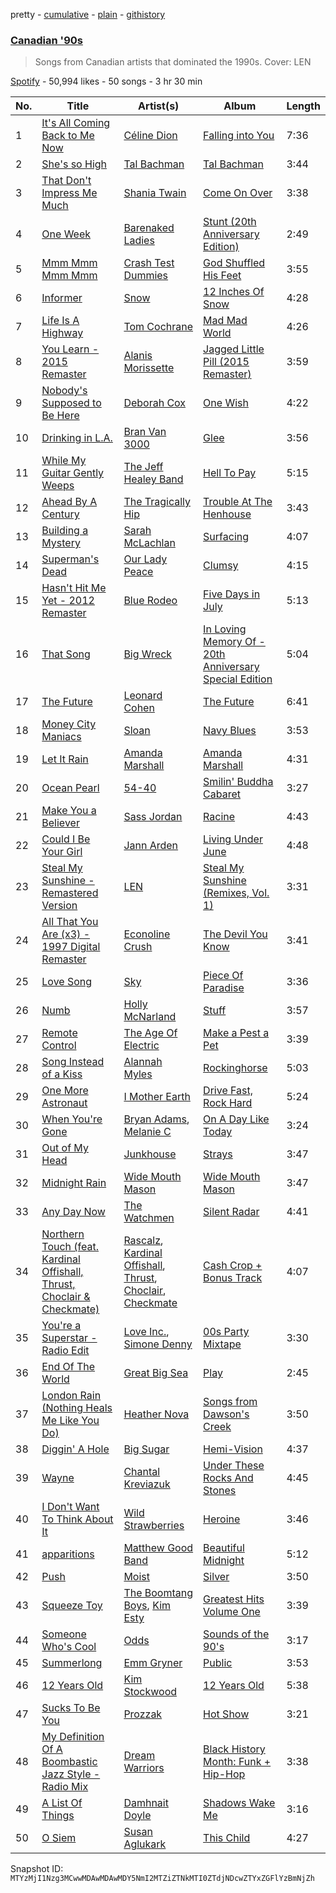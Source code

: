 pretty - [cumulative](/playlists/cumulative/37i9dQZF1DX9NmM48Aqz3e.md) - [plain](/playlists/plain/37i9dQZF1DX9NmM48Aqz3e) - [githistory](https://github.githistory.xyz/mackorone/spotify-playlist-archive/blob/main/playlists/plain/37i9dQZF1DX9NmM48Aqz3e)

### [Canadian '90s](https://open.spotify.com/playlist/37i9dQZF1DX9NmM48Aqz3e)

> Songs from Canadian artists that dominated the 1990s\. Cover: LEN

[Spotify](https://open.spotify.com/user/spotify) - 50,994 likes - 50 songs - 3 hr 30 min

| No. | Title | Artist(s) | Album | Length |
|---|---|---|---|---|
| 1 | [It's All Coming Back to Me Now](https://open.spotify.com/track/5EQzuYfTZt7B2LqlvTF49l) | [Céline Dion](https://open.spotify.com/artist/4S9EykWXhStSc15wEx8QFK) | [Falling into You](https://open.spotify.com/album/2vk0n8aeQSO74VtQBbNDPR) | 7:36 |
| 2 | [She's so High](https://open.spotify.com/track/7mnGQesk1TzQLzQ9bYWZPR) | [Tal Bachman](https://open.spotify.com/artist/3KEb1kbIZN5jumsjFEWgSW) | [Tal Bachman](https://open.spotify.com/album/3v17hBg9lx5vdJQ8Dfr6OD) | 3:44 |
| 3 | [That Don't Impress Me Much](https://open.spotify.com/track/4FUfoWMypAyWbOavmYyeNu) | [Shania Twain](https://open.spotify.com/artist/5e4Dhzv426EvQe3aDb64jL) | [Come On Over](https://open.spotify.com/album/4UMe0Ods7kygK6OISasZe9) | 3:38 |
| 4 | [One Week](https://open.spotify.com/track/29hBRadFZf9QTGRHZmxm65) | [Barenaked Ladies](https://open.spotify.com/artist/0dEvJpkqhrcn64d3oI8v79) | [Stunt \(20th Anniversary Edition\)](https://open.spotify.com/album/0DuFDnZcj7B4R0Jik1aDmY) | 2:49 |
| 5 | [Mmm Mmm Mmm Mmm](https://open.spotify.com/track/31v2AQlx4pDI7kmnLxBkem) | [Crash Test Dummies](https://open.spotify.com/artist/1YEGETLT2p8k97LIo3deHL) | [God Shuffled His Feet](https://open.spotify.com/album/03dlqdFWY9gwJxGl3AREVy) | 3:55 |
| 6 | [Informer](https://open.spotify.com/track/2LjiPAQOVazT8sRyXL3XRs) | [Snow](https://open.spotify.com/artist/3uZFBSsMiooimnprFL9jD1) | [12 Inches Of Snow](https://open.spotify.com/album/6bNWz7bHK8M0xPfAPmFSRW) | 4:28 |
| 7 | [Life Is A Highway](https://open.spotify.com/track/0hKF8N8aflF1uDzEEnPr2j) | [Tom Cochrane](https://open.spotify.com/artist/5Jj4mqGYiplyowPLKkJLHt) | [Mad Mad World](https://open.spotify.com/album/5mJYFwj51OpBqRSxZCBLTT) | 4:26 |
| 8 | [You Learn \- 2015 Remaster](https://open.spotify.com/track/4l7YIni9bAiGwWMqK5wvgV) | [Alanis Morissette](https://open.spotify.com/artist/6ogn9necmbUdCppmNnGOdi) | [Jagged Little Pill \(2015 Remaster\)](https://open.spotify.com/album/5Ap3F8CxjjsQKZGASDcHNA) | 3:59 |
| 9 | [Nobody's Supposed to Be Here](https://open.spotify.com/track/51QxenFmXlJXUN9mpvxlaL) | [Deborah Cox](https://open.spotify.com/artist/601893mmW5hl1FBOykWZHG) | [One Wish](https://open.spotify.com/album/16FPcGpqQfcvqpCLvZsWWD) | 4:22 |
| 10 | [Drinking in L.A.](https://open.spotify.com/track/4WEaJQLlhlkOU7YJDLhn7x) | [Bran Van 3000](https://open.spotify.com/artist/3D3blX3lLE3BCMdo3SOMlB) | [Glee](https://open.spotify.com/album/5YMokuqZmSpvwlnbBhUaAp) | 3:56 |
| 11 | [While My Guitar Gently Weeps](https://open.spotify.com/track/1T94tcUfe2X74nriMCAWQa) | [The Jeff Healey Band](https://open.spotify.com/artist/3d2hJTVTwo08F9b0ZFQukJ) | [Hell To Pay](https://open.spotify.com/album/31DS8fyjbe15k7L4B20kp1) | 5:15 |
| 12 | [Ahead By A Century](https://open.spotify.com/track/2SVEOxPGB8Z8WikO4DppNA) | [The Tragically Hip](https://open.spotify.com/artist/0YMeriqrS3zgsX24nfY0F0) | [Trouble At The Henhouse](https://open.spotify.com/album/5mMBYPBUI6jHW40ASk1ekn) | 3:43 |
| 13 | [Building a Mystery](https://open.spotify.com/track/3ozomn4PrGEKEuusxX2HpC) | [Sarah McLachlan](https://open.spotify.com/artist/4NgNsOXSwIzXlUIJcpnNUp) | [Surfacing](https://open.spotify.com/album/5qC5YqtLMlsm5Pyl6GtfpP) | 4:07 |
| 14 | [Superman's Dead](https://open.spotify.com/track/5AqdEGne9bWAMPTI5UUmQY) | [Our Lady Peace](https://open.spotify.com/artist/1lqW59DUEKqvcHc8mVWBtH) | [Clumsy](https://open.spotify.com/album/4mWNf9f6fkznoMKchh2u1M) | 4:15 |
| 15 | [Hasn't Hit Me Yet \- 2012 Remaster](https://open.spotify.com/track/4MgPAPoNsUpJrVhKf1dCxz) | [Blue Rodeo](https://open.spotify.com/artist/4M1fxLs3K8DkyCaTEpdfo0) | [Five Days in July](https://open.spotify.com/album/38xKbwxuitwGAgjTPoEnWm) | 5:13 |
| 16 | [That Song](https://open.spotify.com/track/2hiMLnZ2iItT3WIMxY3hAB) | [Big Wreck](https://open.spotify.com/artist/557SGrCJ59ysjCE1xjVZbS) | [In Loving Memory Of \- 20th Anniversary Special Edition](https://open.spotify.com/album/6Agfrk7oe0H7WsXauqMPR6) | 5:04 |
| 17 | [The Future](https://open.spotify.com/track/5l8lYrnPEM1ln3J4XaTcy5) | [Leonard Cohen](https://open.spotify.com/artist/5l8VQNuIg0turYE1VtM9zV) | [The Future](https://open.spotify.com/album/7E4FRoU4Pk0WuO1SQMV1Bo) | 6:41 |
| 18 | [Money City Maniacs](https://open.spotify.com/track/0B6Xcr7eu0nsGOiXuLI5NH) | [Sloan](https://open.spotify.com/artist/1ahN3WDDULKaAQs7ZUrGNP) | [Navy Blues](https://open.spotify.com/album/1RTkQ57bnU9zfbM0gBmcr6) | 3:53 |
| 19 | [Let It Rain](https://open.spotify.com/track/3iXaV9yTFnAnZAoVbY8AuT) | [Amanda Marshall](https://open.spotify.com/artist/2ON3fLFbL1rHfHEjeYNKsO) | [Amanda Marshall](https://open.spotify.com/album/0TyKRzOsoZgXrXrcXnPvqt) | 4:31 |
| 20 | [Ocean Pearl](https://open.spotify.com/track/6mJsaJ0U6abpPVPPAcAF2r) | [54\-40](https://open.spotify.com/artist/1Y4l4YawNAZndGBSrZxb3N) | [Smilin' Buddha Cabaret](https://open.spotify.com/album/1C62w5tRzjcNJEA5SlHglE) | 3:27 |
| 21 | [Make You a Believer](https://open.spotify.com/track/3x2TPDl0jQthHTKTgWxz21) | [Sass Jordan](https://open.spotify.com/artist/5s2RlLSGQMDvvQcv3dYtAB) | [Racine](https://open.spotify.com/album/7pMdUFxJHQTtSLfZMtY0SL) | 4:43 |
| 22 | [Could I Be Your Girl](https://open.spotify.com/track/7IfWFD4RPeqM5xeGcwzgoR) | [Jann Arden](https://open.spotify.com/artist/1aftUCES5zD5xXI7O9ZF9F) | [Living Under June](https://open.spotify.com/album/4459ANZzMiQV2nvpH8lc6O) | 4:48 |
| 23 | [Steal My Sunshine \- Remastered Version](https://open.spotify.com/track/6tsMn9okxcLBklFQ2Sc8Ar) | [LEN](https://open.spotify.com/artist/0nyc9SZGLITSOJASmTZsnZ) | [Steal My Sunshine \(Remixes, Vol\. 1\)](https://open.spotify.com/album/00nBnX92FEffzDHV1e84FL) | 3:31 |
| 24 | [All That You Are \(x3\) \- 1997 Digital Remaster](https://open.spotify.com/track/3z9wl4sY8SqM8GurmuCLa9) | [Econoline Crush](https://open.spotify.com/artist/3M9ouLHyB0kbob1tnQN4wE) | [The Devil You Know](https://open.spotify.com/album/0Imd5b8ZBWRpFSmqGuxLIh) | 3:41 |
| 25 | [Love Song](https://open.spotify.com/track/2l0Ef5m29J2fNOS5Ydkg8s) | [Sky](https://open.spotify.com/artist/5synmfYnU6t9Lw1ZiN3ZTT) | [Piece Of Paradise](https://open.spotify.com/album/060HunSfIEfWvy1bnYn4Fu) | 3:36 |
| 26 | [Numb](https://open.spotify.com/track/7eH1GkchdFvNN4ZUx767G3) | [Holly McNarland](https://open.spotify.com/artist/26YoEndupBcezyzcSmbcw2) | [Stuff](https://open.spotify.com/album/2pLU6e4KE2773H1OjOfRZ9) | 3:57 |
| 27 | [Remote Control](https://open.spotify.com/track/7zPRpUujRke7mpt61KIC5U) | [The Age Of Electric](https://open.spotify.com/artist/4TOnIr0jbHHfFJEP9cbTlR) | [Make a Pest a Pet](https://open.spotify.com/album/47wRkLjmX69P80q7adpxjs) | 3:39 |
| 28 | [Song Instead of a Kiss](https://open.spotify.com/track/3vLC0USKtOIxMnQfnjb3rt) | [Alannah Myles](https://open.spotify.com/artist/6IYnSXO40Bh7Zdqhf6rQoj) | [Rockinghorse](https://open.spotify.com/album/0mZ1ie97Erajm6EWYvOeIO) | 5:03 |
| 29 | [One More Astronaut](https://open.spotify.com/track/3l20bPHgAFsFPRogdTNXWS) | [I Mother Earth](https://open.spotify.com/artist/3zEJAyZ1qSHSx9936UfXuM) | [Drive Fast, Rock Hard](https://open.spotify.com/album/1q8qvlZHzXmrcG1LmdxvlL) | 5:24 |
| 30 | [When You're Gone](https://open.spotify.com/track/0mto4XYo8GISKnDxlLdK2a) | [Bryan Adams](https://open.spotify.com/artist/3Z02hBLubJxuFJfhacLSDc), [Melanie C](https://open.spotify.com/artist/60vX3zLcdKRXvKLITVh5Df) | [On A Day Like Today](https://open.spotify.com/album/5x3Ws76JQN6elCUAOfVVlT) | 3:24 |
| 31 | [Out of My Head](https://open.spotify.com/track/1hdrmUDjFHPYigKYwf6aJC) | [Junkhouse](https://open.spotify.com/artist/7HTWYaZzuODnDc5dJN4EM3) | [Strays](https://open.spotify.com/album/7BKDjfyOFnHDbhguK5GZBO) | 3:47 |
| 32 | [Midnight Rain](https://open.spotify.com/track/5ciTMaXkcznCe2fDgrrZVI) | [Wide Mouth Mason](https://open.spotify.com/artist/6CcCAJi97tqh5OFAwy1THH) | [Wide Mouth Mason](https://open.spotify.com/album/2MrXw9z9ljPjJwernD0w3E) | 3:47 |
| 33 | [Any Day Now](https://open.spotify.com/track/4WwoxyC5V29j0cupsBy9Or) | [The Watchmen](https://open.spotify.com/artist/7MJSeuocRuASrNOZaYawlD) | [Silent Radar](https://open.spotify.com/album/0sLgYWg2M3FVOu3bkLGHxQ) | 4:41 |
| 34 | [Northern Touch \(feat\. Kardinal Offishall, Thrust, Choclair & Checkmate\)](https://open.spotify.com/track/4IfK0yQdVsWVoQO44DedEG) | [Rascalz](https://open.spotify.com/artist/74LVRFFZZEDYha9qZXsPHF), [Kardinal Offishall](https://open.spotify.com/artist/5P2rwRBgIN450RaJxdjYdA), [Thrust](https://open.spotify.com/artist/38tN2aiWTtY8lhwXPKbIYk), [Choclair](https://open.spotify.com/artist/6Ku2nSbcjRann6nTPimcFS), [Checkmate](https://open.spotify.com/artist/6nfguy4Wxd0sQ8Bq7O3zYT) | [Cash Crop + Bonus Track](https://open.spotify.com/album/5mJHJ4ycYgFtNK5mEF68MM) | 4:07 |
| 35 | [You're a Superstar \- Radio Edit](https://open.spotify.com/track/0F7HW6u4LdXDxuCJynN9bF) | [Love Inc.](https://open.spotify.com/artist/3l92Uh3rqMSv8blPDWNTZx), [Simone Denny](https://open.spotify.com/artist/5iksvBurqxFh3zWac6GZGs) | [00s Party Mixtape](https://open.spotify.com/album/6uEj5L8M2kF3TrxjcnH5q0) | 3:30 |
| 36 | [End Of The World](https://open.spotify.com/track/0HZM2O3KZT5vYYP763dm2I) | [Great Big Sea](https://open.spotify.com/artist/0GxOdKrtD5oUmQROcCs8M4) | [Play](https://open.spotify.com/album/0aDWCrEQxS7RH66v20qezy) | 2:45 |
| 37 | [London Rain \(Nothing Heals Me Like You Do\)](https://open.spotify.com/track/2CCxzA9QAVSki6OR2t1Jhl) | [Heather Nova](https://open.spotify.com/artist/76oeXwztPqAxVg9oqozK3z) | [Songs from Dawson's Creek](https://open.spotify.com/album/0hSUxdwxk9RKLRIfjH0BAd) | 3:50 |
| 38 | [Diggin' A Hole](https://open.spotify.com/track/1DJ4sDZgj56rBUZYj4ZHRu) | [Big Sugar](https://open.spotify.com/artist/75eraSeadYDXU4zyzDxglZ) | [Hemi\-Vision](https://open.spotify.com/album/1Zj6HNUUmO1WVmrH8TgU2i) | 4:37 |
| 39 | [Wayne](https://open.spotify.com/track/5RCyu62J9pk1PqgFfCxgn8) | [Chantal Kreviazuk](https://open.spotify.com/artist/1x1NsoNPyVy6FlgSLSovSk) | [Under These Rocks And Stones](https://open.spotify.com/album/3PMSWzK8diDoaMdOZTHzFJ) | 4:45 |
| 40 | [I Don't Want To Think About It](https://open.spotify.com/track/0mLzR7UE4so9fUfi3MX3rf) | [Wild Strawberries](https://open.spotify.com/artist/7ljHszidUrPozzc2HtsL3y) | [Heroine](https://open.spotify.com/album/3TwFXy7ldbkDmSC9EiUTcB) | 3:46 |
| 41 | [apparitions](https://open.spotify.com/track/6H7bfOGDhdJB5ejjFMWUTz) | [Matthew Good Band](https://open.spotify.com/artist/0BwxeEcojb5X47ugNMQvhL) | [Beautiful Midnight](https://open.spotify.com/album/7ljqmefDOpPyqYswrk6Uc4) | 5:12 |
| 42 | [Push](https://open.spotify.com/track/2qWEbBusFleCxKGTVaKEhZ) | [Moist](https://open.spotify.com/artist/405mr7FXn2Owukvhlid2Tz) | [Silver](https://open.spotify.com/album/5QcdaEgknPDT2CwsQ3fKMn) | 3:50 |
| 43 | [Squeeze Toy](https://open.spotify.com/track/5IVckL0RmYTjMzazIUBp0J) | [The Boomtang Boys](https://open.spotify.com/artist/5x2uSbE1afrYyEUD0GqNmT), [Kim Esty](https://open.spotify.com/artist/0WHRMUndMVIszj5fSeLdiK) | [Greatest Hits Volume One](https://open.spotify.com/album/4oKWaqi2tkfhBZiA4dNVwK) | 3:39 |
| 44 | [Someone Who's Cool](https://open.spotify.com/track/1slo8fg6KJidXkac9GgY0S) | [Odds](https://open.spotify.com/artist/1MVQ4bbrG5VdRyozjajZQp) | [Sounds of the 90's](https://open.spotify.com/album/5NuDNbSsxhsVeFMv1SjqPY) | 3:17 |
| 45 | [Summerlong](https://open.spotify.com/track/0b7bxGfiO1iz5J4VaNa1kz) | [Emm Gryner](https://open.spotify.com/artist/7MXEntILebAfX9ByW6MObM) | [Public](https://open.spotify.com/album/5fkfYGSKTOnx1JN8th9gzj) | 3:53 |
| 46 | [12 Years Old](https://open.spotify.com/track/4U8IbxALWAot4SiZjbn6ly) | [Kim Stockwood](https://open.spotify.com/artist/7tHtvm0ciNjpPjUgolojNp) | [12 Years Old](https://open.spotify.com/album/302yxD5gCv1qPpvqrYQpn3) | 5:38 |
| 47 | [Sucks To Be You](https://open.spotify.com/track/2vc1zvxODjpoUrxGdLPLIv) | [Prozzak](https://open.spotify.com/artist/0xJDpKj8NVkSRawbaxRF6q) | [Hot Show](https://open.spotify.com/album/0FxSVyJ7d9BTddJfekVzpz) | 3:21 |
| 48 | [My Definition Of A Boombastic Jazz Style \- Radio Mix](https://open.spotify.com/track/75Cz7AVd6T3PHSnLoqWhh9) | [Dream Warriors](https://open.spotify.com/artist/4FrJKQblIjEyw8rbqYHNpU) | [Black History Month: Funk + Hip\-Hop](https://open.spotify.com/album/0kBDIcvYaIeUrMq8JtkHV2) | 3:38 |
| 49 | [A List Of Things](https://open.spotify.com/track/6N76d0uy2c5ylz5bIvEn3W) | [Damhnait Doyle](https://open.spotify.com/artist/0AJWI2oTTVSHbaE6tpzCJB) | [Shadows Wake Me](https://open.spotify.com/album/5L5MeaOvuUccIFwRiLVrJI) | 3:16 |
| 50 | [O Siem](https://open.spotify.com/track/6aaboHhmMjU9ZrwiFs5UJZ) | [Susan Aglukark](https://open.spotify.com/artist/2R4S7xcKEkmqvmpXHrKj8C) | [This Child](https://open.spotify.com/album/6mP4rzVXInlSTP45xzzEXU) | 4:27 |

Snapshot ID: `MTYzMjI1Nzg3MCwwMDAwMDAwMDY5NmI2MTZiZTNkMTI0ZTdjNDcwZTYxZGFlYzBmNjZh`
